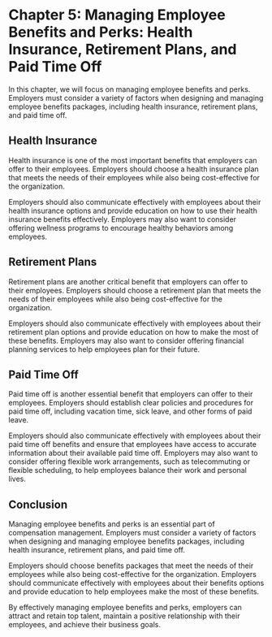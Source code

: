 Chapter 5: Managing Employee Benefits and Perks: Health Insurance, Retirement Plans, and Paid Time Off
======================================================================================================

In this chapter, we will focus on managing employee benefits and perks. Employers must consider a variety of factors when designing and managing employee benefits packages, including health insurance, retirement plans, and paid time off.

Health Insurance
----------------

Health insurance is one of the most important benefits that employers can offer to their employees. Employers should choose a health insurance plan that meets the needs of their employees while also being cost-effective for the organization.

Employers should also communicate effectively with employees about their health insurance options and provide education on how to use their health insurance benefits effectively. Employers may also want to consider offering wellness programs to encourage healthy behaviors among employees.

Retirement Plans
----------------

Retirement plans are another critical benefit that employers can offer to their employees. Employers should choose a retirement plan that meets the needs of their employees while also being cost-effective for the organization.

Employers should also communicate effectively with employees about their retirement plan options and provide education on how to make the most of these benefits. Employers may also want to consider offering financial planning services to help employees plan for their future.

Paid Time Off
-------------

Paid time off is another essential benefit that employers can offer to their employees. Employers should establish clear policies and procedures for paid time off, including vacation time, sick leave, and other forms of paid leave.

Employers should also communicate effectively with employees about their paid time off benefits and ensure that employees have access to accurate information about their available paid time off. Employers may also want to consider offering flexible work arrangements, such as telecommuting or flexible scheduling, to help employees balance their work and personal lives.

Conclusion
----------

Managing employee benefits and perks is an essential part of compensation management. Employers must consider a variety of factors when designing and managing employee benefits packages, including health insurance, retirement plans, and paid time off.

Employers should choose benefits packages that meet the needs of their employees while also being cost-effective for the organization. Employers should communicate effectively with employees about their benefits options and provide education to help employees make the most of these benefits.

By effectively managing employee benefits and perks, employers can attract and retain top talent, maintain a positive relationship with their employees, and achieve their business goals.
